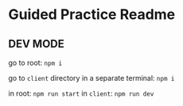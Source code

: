 # Guided Practice Readme

## DEV MODE

go to root:
`npm i`

go to `client` directory in a separate terminal:
`npm i`

in root:
`npm run start`
in `client`:
`npm run dev`
